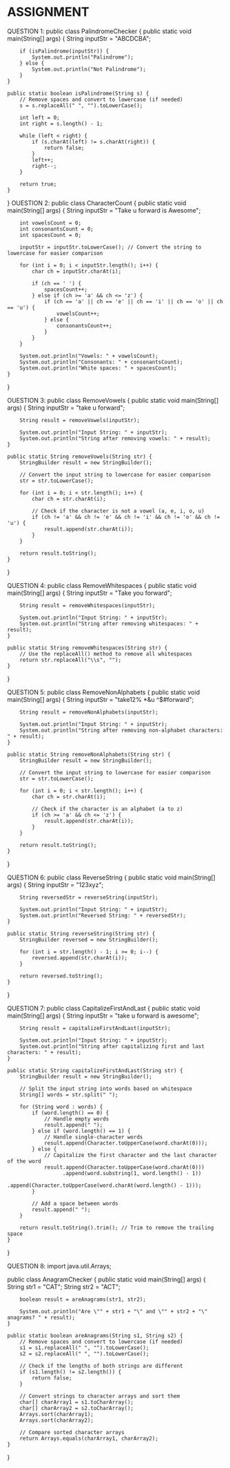 # ASSIGNMENT
QUESTION 1: public class PalindromeChecker {
    public static void main(String[] args) {
        String inputStr = "ABCDCBA";
        
        if (isPalindrome(inputStr)) {
            System.out.println("Palindrome");
        } else {
            System.out.println("Not Palindrome");
        }
    }
    
    public static boolean isPalindrome(String s) {
        // Remove spaces and convert to lowercase (if needed)
        s = s.replaceAll(" ", "").toLowerCase();
        
        int left = 0;
        int right = s.length() - 1;
        
        while (left < right) {
            if (s.charAt(left) != s.charAt(right)) {
                return false;
            }
            left++;
            right--;
        }
        
        return true;
    }
}
OUESTION 2: public class CharacterCount {
    public static void main(String[] args) {
        String inputStr = "Take u forward is Awesome";
        
        int vowelsCount = 0;
        int consonantsCount = 0;
        int spacesCount = 0;
        
        inputStr = inputStr.toLowerCase(); // Convert the string to lowercase for easier comparison
        
        for (int i = 0; i < inputStr.length(); i++) {
            char ch = inputStr.charAt(i);
            
            if (ch == ' ') {
                spacesCount++;
            } else if (ch >= 'a' && ch <= 'z') {
                if (ch == 'a' || ch == 'e' || ch == 'i' || ch == 'o' || ch == 'u') {
                    vowelsCount++;
                } else {
                    consonantsCount++;
                }
            }
        }
        
        System.out.println("Vowels: " + vowelsCount);
        System.out.println("Consonants: " + consonantsCount);
        System.out.println("White spaces: " + spacesCount);
    }
}


OUESTION 3: public class RemoveVowels {
    public static void main(String[] args) {
        String inputStr = "take u forward";
        
        String result = removeVowels(inputStr);
        
        System.out.println("Input String: " + inputStr);
        System.out.println("String after removing vowels: " + result);
    }
    
    public static String removeVowels(String str) {
        StringBuilder result = new StringBuilder();
        
        // Convert the input string to lowercase for easier comparison
        str = str.toLowerCase();
        
        for (int i = 0; i < str.length(); i++) {
            char ch = str.charAt(i);
            
            // Check if the character is not a vowel (a, e, i, o, u)
            if (ch != 'a' && ch != 'e' && ch != 'i' && ch != 'o' && ch != 'u') {
                result.append(str.charAt(i));
            }
        }
        
        return result.toString();
    }
}


QUESTION 4: public class RemoveWhitespaces {
    public static void main(String[] args) {
        String inputStr = "Take you forward";
        
        String result = removeWhitespaces(inputStr);
        
        System.out.println("Input String: " + inputStr);
        System.out.println("String after removing whitespaces: " + result);
    }
    
    public static String removeWhitespaces(String str) {
        // Use the replaceAll() method to remove all whitespaces
        return str.replaceAll("\\s", "");
    }
}


QUESTION 5: public class RemoveNonAlphabets {
    public static void main(String[] args) {
        String inputStr = "take12% *&u ^$#forward";
        
        String result = removeNonAlphabets(inputStr);
        
        System.out.println("Input String: " + inputStr);
        System.out.println("String after removing non-alphabet characters: " + result);
    }
    
    public static String removeNonAlphabets(String str) {
        StringBuilder result = new StringBuilder();
        
        // Convert the input string to lowercase for easier comparison
        str = str.toLowerCase();
        
        for (int i = 0; i < str.length(); i++) {
            char ch = str.charAt(i);
            
            // Check if the character is an alphabet (a to z)
            if (ch >= 'a' && ch <= 'z') {
                result.append(str.charAt(i));
            }
        }
        
        return result.toString();
    }
}


QUESTION 6: public class ReverseString {
    public static void main(String[] args) {
        String inputStr = "123xyz";
        
        String reversedStr = reverseString(inputStr);
        
        System.out.println("Input String: " + inputStr);
        System.out.println("Reversed String: " + reversedStr);
    }
    
    public static String reverseString(String str) {
        StringBuilder reversed = new StringBuilder();
        
        for (int i = str.length() - 1; i >= 0; i--) {
            reversed.append(str.charAt(i));
        }
        
        return reversed.toString();
    }
}

QUESTION 7: 
public class CapitalizeFirstAndLast {
    public static void main(String[] args) {
        String inputStr = "take u forward is awesome";
        
        String result = capitalizeFirstAndLast(inputStr);
        
        System.out.println("Input String: " + inputStr);
        System.out.println("String after capitalizing first and last characters: " + result);
    }
    
    public static String capitalizeFirstAndLast(String str) {
        StringBuilder result = new StringBuilder();
        
        // Split the input string into words based on whitespace
        String[] words = str.split(" ");
        
        for (String word : words) {
            if (word.length() == 0) {
                // Handle empty words
                result.append(" ");
            } else if (word.length() == 1) {
                // Handle single-character words
                result.append(Character.toUpperCase(word.charAt(0)));
            } else {
                // Capitalize the first character and the last character of the word
                result.append(Character.toUpperCase(word.charAt(0)))
                      .append(word.substring(1, word.length() - 1))
                      .append(Character.toUpperCase(word.charAt(word.length() - 1)));
            }
            
            // Add a space between words
            result.append(" ");
        }
        
        return result.toString().trim(); // Trim to remove the trailing space
    }
}

QUESTION 8:  import java.util.Arrays;

public class AnagramChecker {
    public static void main(String[] args) {
        String str1 = "CAT";
        String str2 = "ACT";
        
        boolean result = areAnagrams(str1, str2);
        
        System.out.println("Are \"" + str1 + "\" and \"" + str2 + "\" anagrams? " + result);
    }
    
    public static boolean areAnagrams(String s1, String s2) {
        // Remove spaces and convert to lowercase (if needed)
        s1 = s1.replaceAll(" ", "").toLowerCase();
        s2 = s2.replaceAll(" ", "").toLowerCase();
        
        // Check if the lengths of both strings are different
        if (s1.length() != s2.length()) {
            return false;
        }
        
        // Convert strings to character arrays and sort them
        char[] charArray1 = s1.toCharArray();
        char[] charArray2 = s2.toCharArray();
        Arrays.sort(charArray1);
        Arrays.sort(charArray2);
        
        // Compare sorted character arrays
        return Arrays.equals(charArray1, charArray2);
    }
}
